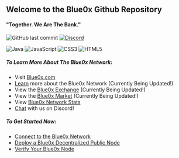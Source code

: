 ## Welcome to the Blue0x Github Repository

#### "Together. We Are The Bank."

![GitHub last commit](https://img.shields.io/github/last-commit/theBlue0x/exchange?color=success)  [![Discord](https://img.shields.io/discord/823558528212008961?logo=discord)](https://discord.gg/EbBWRSPW63)

![Java](https://badges.aleen42.com/src/java.svg)
![JavaScript](https://img.shields.io/badge/-JavaScript-black?style=flat-square&logo=javascript)
![CSS3](https://img.shields.io/badge/-CSS3-1572B6?style=flat-square&logo=css3)
![HTML5](https://img.shields.io/badge/-HTML5-E34F26?style=flat-square&logo=html5&logoColor=white)

##### To Learn More About The Blue0x Network:

- Visit [Blue0x.com](https://blue0x.com)
- [Learn](https://learn.blue0x.com) more about the Blue0x Network (Currently Being Updated!)
- View the [Blue0x Exchange](https://exchange.blue0x.com)  (Currently Being Updated!)
- View the [Blue0x Market](https://market.blue0x.com) (Currently Being Updated!)
- View [Blue0x Network Stats](https://blue0x.com/status.html)
- [Chat](https://discord.gg/EbBWRSPW63) with us on Discord!


##### To Get Started Now:
- [Connect to the Blue0x Network](https://learn.blue0x.com/connect)
- [Deploy a Blue0x Decentralized Public Node](https://learn.blue0x.com/connect/vps)
- [Verify Your Blue0x Node](https://blue0x.com/node.html)
 
















